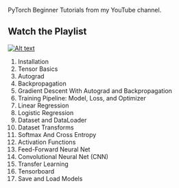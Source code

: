 PyTorch Beginner Tutorials from my YouTube channel.

## Watch the Playlist
  [![Alt text](https://img.youtube.com/vi/EMXfZB8FVUA/hqdefault.jpg)](https://www.youtube.com/watch?v=EMXfZB8FVUA&list=PLqnslRFeH2UrcDBWF5mfPGpqQDSta6VK4)
  
  1. Installation
  2. Tensor Basics
  3. Autograd
  4. Backpropagation
  5. Gradient Descent With Autograd and Backpropagation
  6. Training Pipeline: Model, Loss, and Optimizer
  7. Linear Regression
  8. Logistic Regression
  9. Dataset and DataLoader
  10. Dataset Transforms
  11. Softmax And Cross Entropy
  12. Activation Functions
  13. Feed-Forward Neural Net
  14. Convolutional Neural Net (CNN)
  15. Transfer Learning
  16. Tensorboard
  17. Save and Load Models
